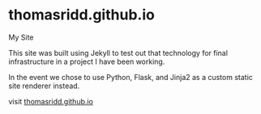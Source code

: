 # thomasridd.github.io
My Site

This site was built using Jekyll to test out that technology for final infrastructure in a project I have been working.

In the event we chose to use Python, Flask, and Jinja2 as a custom static site renderer instead.

visit [thomasridd.github.io](https://thomasridd.github.io)
